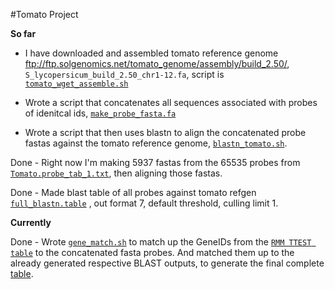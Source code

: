 #Tomato Project

**So far**
 
* I have downloaded and assembled tomato reference genome <ftp://ftp.solgenomics.net/tomato_genome/assembly/build_2.50/>,  `S_lycopersicum_build_2.50_chr1-12.fa`, script is [`tomato_wget_assemble.sh`](scripts/tomato_wget_assemble.sh) 

* Wrote a script that concatenates all sequences associated with probes of idenitcal ids, [`make_probe_fasta.fa`](scripts/make_probe_fasta.sh)

* Wrote a script that then uses blastn to align the concatenated probe fastas against the tomato reference genome, [`blastn_tomato.sh`](scripts/blastn_tomato.sh).
 
Done - Right now I'm making 5937 fastas from the 65535 probes from [`Tomato.probe_tab_1.txt`](./Tomato.probe_tab_1.txt), then aligning those fastas.

Done - Made blast table of all probes against tomato refgen [`full_blastn.table`](./full_blastn.table) , out format 7, default threshold, culling limit 1.

**Currently**

Done - Wrote [`gene_match.sh`](scripts/gene_match.sh) to match up the GeneIDs from the [`RMM TTEST table`](Gene_ID_tabdelim.txt) to the concatenated fasta probes. And matched them up to the already generated respective BLAST outputs, to generate the final complete [table](Gene_ID_fulltable.txt).
